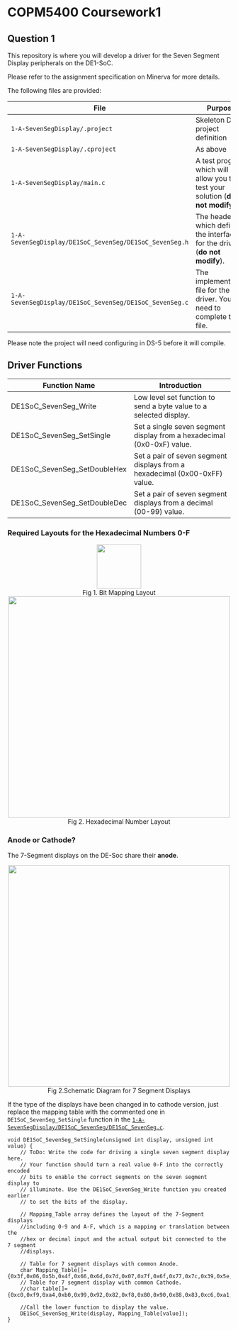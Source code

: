 # COPM5400 Coursework1

## Question 1 
This repository is where you will develop a driver for the Seven Segment Display peripherals on the DE1-SoC.

Please refer to the assignment specification on Minerva for more details.

The following files are provided:
 
| File | Purpose |
| ---  | --- |
| `1-A-SevenSegDisplay/.project`      | Skeleton DS-5 project definition |
| `1-A-SevenSegDisplay/.cproject`     | As above |
| `1-A-SevenSegDisplay/main.c`        | A test program which will allow you to test your solution (**do not modify**). |
| `1-A-SevenSegDisplay/DE1SoC_SevenSeg/DE1SoC_SevenSeg.h` | The header file which defines the interface for the driver (**do not modify**). |
| `1-A-SevenSegDisplay/DE1SoC_SevenSeg/DE1SoC_SevenSeg.c` | The implementation file for the driver. You need to complete this file. |

Please note the project will need configuring in DS-5 before it will compile.

## Driver Functions 

| Function Name  | Introduction
| ---  | --- |
| DE1SoC_SevenSeg_Write         | Low level set function to send a byte value to a selected display.             |
| DE1SoC_SevenSeg_SetSingle     | Set a single seven segment display from a hexadecimal (0x0-0xF) value.    |
| DE1SoC_SevenSeg_SetDoubleHex  | Set a pair of seven segment displays from a hexadecimal (0x00-0xFF) value.  |
| DE1SoC_SevenSeg_SetDoubleDec  | Set a pair of seven segment displays from a decimal (00-99) value.          |

### Required Layouts for the Hexadecimal Numbers 0-F
<div align=center><img width="100" src="https://raw.githubusercontent.com/leeds-embedded-systems/ELEC5620M-Assignment1-Neowless/main/Bit_Layout.png?token=GHSAT0AAAAAABSHGZJDANJKLJSFW45MX2SAYROE3XA"/></div>

<div align=center><text>Fig 1. Bit Mapping Layout</text></div>

<div align=center><img width="500" src="Required_Layouts.png"/></div>

<div align=center><text>Fig 2. Hexadecimal Number Layout</text></div>

### Anode or Cathode?
The 7-Segment displays on the DE-Soc share their **anode**.

<div align=center><img width="500" src="Schematic_Diagram.png"/></div>

<div align=center><text>Fig 2.Schematic Diagram for 7 Segment Displays</text></div>

If the type of the displays have been changed in to cathode version, just replace the mapping table with the commented one in  `DE1SoC_SevenSeg_SetSingle` function in the [`1-A-SevenSegDisplay/DE1SoC_SevenSeg/DE1SoC_SevenSeg.c`](https://github.com/leeds-embedded-systems/ELEC5620M-Assignment1-Neowless/blob/main/1-A-SevenSegDisplay/DE1SoC_SevenSeg/DE1SoC_SevenSeg.c).



```
void DE1SoC_SevenSeg_SetSingle(unsigned int display, unsigned int value) {
    // ToDo: Write the code for driving a single seven segment display here.
    // Your function should turn a real value 0-F into the correctly encoded
    // bits to enable the correct segments on the seven segment display to
    // illuminate. Use the DE1SoC_SevenSeg_Write function you created earlier
    // to set the bits of the display.

	// Mapping_Table array defines the layout of the 7-Segment displays
	//including 0-9 and A-F, which is a mapping or translation between the
	//hex or decimal input and the actual output bit connected to the 7 segment
	//displays.
	
	// Table for 7 segment displays with common Anode.
	char Mapping_Table[]={0x3f,0x06,0x5b,0x4f,0x66,0x6d,0x7d,0x07,0x7f,0x6f,0x77,0x7c,0x39,0x5e,0x79,0x71};
	// Table for 7 segment display with common Cathode.
	//char table[]={0xc0,0xf9,0xa4,0xb0,0x99,0x92,0x82,0xf8,0x80,0x90,0x88,0x83,0xc6,0xa1,0x86,0x8e};

	//Call the lower function to display the value.
	DE1SoC_SevenSeg_Write(display, Mapping_Table[value]);
}
```
